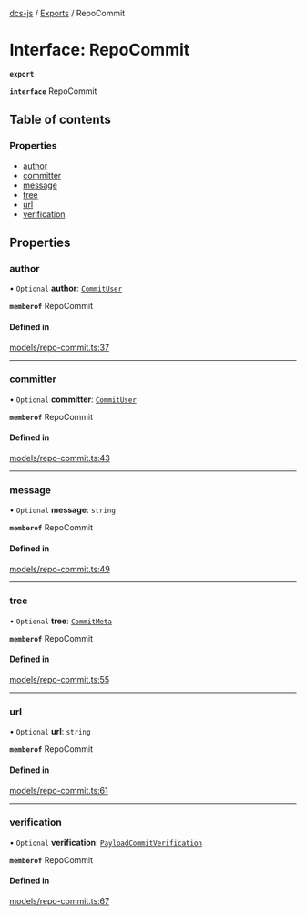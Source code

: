 [dcs-js](../README.md) / [Exports](../modules.md) / RepoCommit

# Interface: RepoCommit

**`export`**

**`interface`** RepoCommit

## Table of contents

### Properties

- [author](RepoCommit.md#author)
- [committer](RepoCommit.md#committer)
- [message](RepoCommit.md#message)
- [tree](RepoCommit.md#tree)
- [url](RepoCommit.md#url)
- [verification](RepoCommit.md#verification)

## Properties

### <a id="author" name="author"></a> author

• `Optional` **author**: [`CommitUser`](CommitUser.md)

**`memberof`** RepoCommit

#### Defined in

[models/repo-commit.ts:37](https://github.com/unfoldingWord/dcs-js/blob/dd84989/models/repo-commit.ts#L37)

___

### <a id="committer" name="committer"></a> committer

• `Optional` **committer**: [`CommitUser`](CommitUser.md)

**`memberof`** RepoCommit

#### Defined in

[models/repo-commit.ts:43](https://github.com/unfoldingWord/dcs-js/blob/dd84989/models/repo-commit.ts#L43)

___

### <a id="message" name="message"></a> message

• `Optional` **message**: `string`

**`memberof`** RepoCommit

#### Defined in

[models/repo-commit.ts:49](https://github.com/unfoldingWord/dcs-js/blob/dd84989/models/repo-commit.ts#L49)

___

### <a id="tree" name="tree"></a> tree

• `Optional` **tree**: [`CommitMeta`](CommitMeta.md)

**`memberof`** RepoCommit

#### Defined in

[models/repo-commit.ts:55](https://github.com/unfoldingWord/dcs-js/blob/dd84989/models/repo-commit.ts#L55)

___

### <a id="url" name="url"></a> url

• `Optional` **url**: `string`

**`memberof`** RepoCommit

#### Defined in

[models/repo-commit.ts:61](https://github.com/unfoldingWord/dcs-js/blob/dd84989/models/repo-commit.ts#L61)

___

### <a id="verification" name="verification"></a> verification

• `Optional` **verification**: [`PayloadCommitVerification`](PayloadCommitVerification.md)

**`memberof`** RepoCommit

#### Defined in

[models/repo-commit.ts:67](https://github.com/unfoldingWord/dcs-js/blob/dd84989/models/repo-commit.ts#L67)
